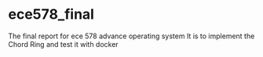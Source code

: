 # ece578_final
The final report for ece 578 advance operating system
It is to implement the Chord Ring and test it with docker

